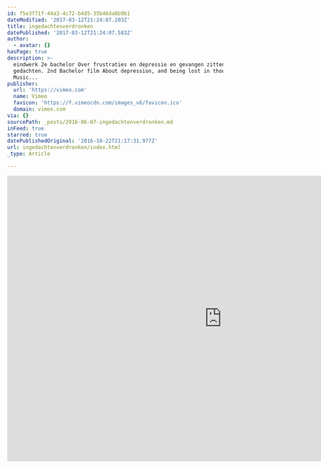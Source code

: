 ```yaml
---
id: f5e3f71f-44a3-4c72-b4d5-35b46da0b9b1
dateModified: '2017-03-12T21:24:07.203Z'
title: ingedachtenverdronken
datePublished: '2017-03-12T21:24:07.583Z'
author:
  - avatar: {}
hasPage: true
description: >-
  eindwerk 2e bachelor Over frustraties en depressie en gevangen zitten in je
  gedachten. 2nd Bachelor film About depression, and being lost in thoughts.
  Music...
publisher:
  url: 'https://vimeo.com'
  name: Vimeo
  favicon: 'https://f.vimeocdn.com/images_v6/favicon.ico'
  domain: vimeo.com
via: {}
sourcePath: _posts/2016-06-07-ingedachtenverdronken.md
inFeed: true
starred: true
datePublishedOriginal: '2016-10-22T21:17:31.977Z'
url: ingedachtenverdronken/index.html
_type: Article

---
```

<iframe src="https://cdn.embedly.com/widgets/media.html?src=https%3A%2F%2Fplayer.vimeo.com%2Fvideo%2F112289459&amp;src_secure=1&amp;url=https%3A%2F%2Fvimeo.com%2F112289459&amp;image=https%3A%2F%2Fi.vimeocdn.com%2Fvideo%2F497208946_1280x853.jpg&amp;key=b7d04c9b404c499eba89ee7072e1c4f7&amp;type=text%2Fhtml&amp;schema=vimeo" width="1000" height="666" scrolling="no" frameborder="0" allowfullscreen="" style=""></iframe>
